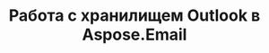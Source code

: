 ---
title: "Работа с хранилищем Outlook в Aspose.Email"
url: /ru/java/working-with-outlook-storage-in-aspose-email/
weight: 50
type: docs
---